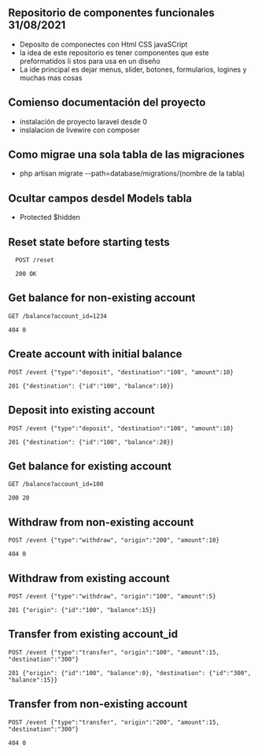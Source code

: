 ## Repositorio de componentes funcionales 31/08/2021

-   Deposito de componectes con Html CSS javaSCript
-   la idea de este repositorio es tener componentes que este preformatidos li stos para usa en un diseño
-   La ide principal es dejar menus, slider, botones, formularios, logines y muchas mas cosas

## Comienso documentación del proyecto

-   instalación de proyecto laravel desde 0
-   inslalacion de livewire con composer

## Como migrae una sola tabla de las migraciones

-   php artisan migrate --path=database/migrations/(nombre de la tabla)

## Ocultar campos desdel Models tabla

-   Protected \$hidden

## Reset state before starting tests

```
  POST /reset

  200 OK
```

## Get balance for non-existing account

```
GET /balance?account_id=1234

404 0
```

## Create account with initial balance

```
POST /event {"type":"deposit", "destination":"100", "amount":10}

201 {"destination": {"id":"100", "balance":10}}
```

## Deposit into existing account

```
POST /event {"type":"deposit", "destination":"100", "amount":10}

201 {"destination": {"id":"100", "balance":20}}
```

## Get balance for existing account

```
GET /balance?account_id=100

200 20
```

## Withdraw from non-existing account

```
POST /event {"type":"withdraw", "origin":"200", "amount":10}

404 0
```

## Withdraw from existing account

```
POST /event {"type":"withdraw", "origin":"100", "amount":5}

201 {"origin": {"id":"100", "balance":15}}
```

## Transfer from existing account_id

```
POST /event {"type":"transfer", "origin":"100", "amount":15, "destination":"300"}

201 {"origin": {"id":"100", "balance":0}, "destination": {"id":"300", "balance":15}}
```

## Transfer from non-existing account

```
POST /event {"type":"transfer", "origin":"200", "amount":15, "destination":"300"}

404 0
```
